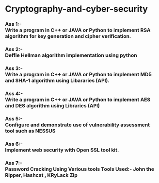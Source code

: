 # Cryptography-and-cyber-security

<h3>Ass 1:-<br/> Write a program in C++ or JAVA or Python to implement RSA algorithm for key generation and cipher verification.
</h3>

<h3>Ass 2:-<br/> Deffie Hellman algorithm implementation using python
</h3>

<h3>Ass 3:- <br/> Write a program in C++ or JAVA or Python to implement MD5 and SHA-1 algorithm using Libararies (API).
</h3>

<h3>Ass 4:- <br/> Write a program in C++ or JAVA or Python to implement AES and DES algorithm using Libraries (API)</h3>

<h3>Ass 5:-<br/>Configure and demonstrate use of vulnerability assessment tool such as NESSUS
</h3>

<h3>Ass 6:-<br/>Implement web security with Open SSL tool kit.
</h3>

<h3>Ass 7:-<br/>Password Cracking Using Various tools
  Tools Used:- John the Ripper, Hashcat , KRyLack Zip
</h3>

